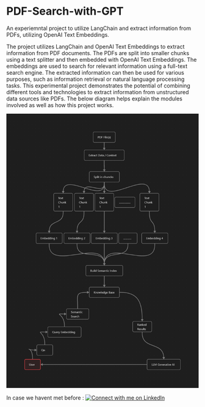 # PDF-Search-with-GPT
An experiemntal project to utilize LangChain and extract information from PDFs, utilizing OpenAI Text Embeddings.

The project utilizes LangChain and OpenAI Text Embeddings to extract information from PDF documents. The PDFs are split into smaller chunks using a text splitter and then embedded with OpenAI Text Embeddings. The embeddings are used to search for relevant information using a full-text search engine. The extracted information can then be used for various purposes, such as information retrieval or natural language processing tasks. This experimental project demonstrates the potential of combining different tools and technologies to extract information from unstructured data sources like PDFs. The below diagram helps explain the modules involved as well as how this project works.

![ImageDescription](https://raw.githubusercontent.com/KSwaviman/PDF-Search-with-GPT/main/PDF%20Search%20with%20GPT.png "Project Structure")

In case we havent met before : [![Connect with me on LinkedIn](https://img.shields.io/badge/LinkedIn-0077B5?style=for-the-badge&logo=linkedin&logoColor=white)](https://www.linkedin.com/in/swaviman-kumar/)
